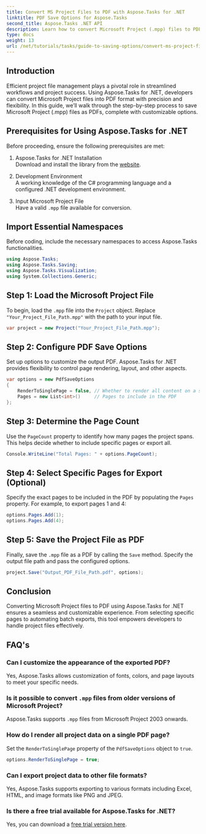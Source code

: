 ```yaml
---
title: Convert MS Project Files to PDF with Aspose.Tasks for .NET
linktitle: PDF Save Options for Aspose.Tasks
second_title: Aspose.Tasks .NET API
description: Learn how to convert Microsoft Project (.mpp) files to PDF with Aspose.Tasks for .NET. Follow this step-by-step guide to customize PDF output, select specific pages, and automate batch conversions.
type: docs
weight: 13
url: /net/tutorials/tasks/guide-to-saving-options/convert-ms-project-files-to-pdf/
---
```

## Introduction

Efficient project file management plays a pivotal role in streamlined workflows and project success. Using Aspose.Tasks for .NET, developers can convert Microsoft Project files into PDF format with precision and flexibility. In this guide, we’ll walk through the step-by-step process to save Microsoft Project (.mpp) files as PDFs, complete with customizable options.

## Prerequisites for Using Aspose.Tasks for .NET

Before proceeding, ensure the following prerequisites are met:

1. Aspose.Tasks for .NET Installation  
   Download and install the library from the [website](https://releases.aspose.com/tasks/net/).

2. Development Environment  
   A working knowledge of the C# programming language and a configured .NET development environment.

3. Input Microsoft Project File  
   Have a valid `.mpp` file available for conversion.

## Import Essential Namespaces

Before coding, include the necessary namespaces to access Aspose.Tasks functionalities. 

```csharp
using Aspose.Tasks;
using Aspose.Tasks.Saving;
using Aspose.Tasks.Visualization;
using System.Collections.Generic;
```

## Step 1: Load the Microsoft Project File

To begin, load the `.mpp` file into the `Project` object. Replace `"Your_Project_File_Path.mpp"` with the path to your input file.

```csharp
var project = new Project("Your_Project_File_Path.mpp");
```

## Step 2: Configure PDF Save Options

Set up options to customize the output PDF. Aspose.Tasks for .NET provides flexibility to control page rendering, layout, and other aspects.

```csharp
var options = new PdfSaveOptions
{
    RenderToSinglePage = false, // Whether to render all content on a single page
    Pages = new List<int>()     // Pages to include in the PDF
};
```

## Step 3: Determine the Page Count

Use the `PageCount` property to identify how many pages the project spans. This helps decide whether to include specific pages or export all.

```csharp
Console.WriteLine("Total Pages: " + options.PageCount);
```

## Step 4: Select Specific Pages for Export (Optional)

Specify the exact pages to be included in the PDF by populating the `Pages` property. For example, to export pages 1 and 4:

```csharp
options.Pages.Add(1);
options.Pages.Add(4);
```

## Step 5: Save the Project File as PDF

Finally, save the `.mpp` file as a PDF by calling the `Save` method. Specify the output file path and pass the configured options.

```csharp
project.Save("Output_PDF_File_Path.pdf", options);
```

## Conclusion

Converting Microsoft Project files to PDF using Aspose.Tasks for .NET ensures a seamless and customizable experience. From selecting specific pages to automating batch exports, this tool empowers developers to handle project files effectively.

## FAQ's

### Can I customize the appearance of the exported PDF?
Yes, Aspose.Tasks allows customization of fonts, colors, and page layouts to meet your specific needs.

### Is it possible to convert `.mpp` files from older versions of Microsoft Project?
Aspose.Tasks supports `.mpp` files from Microsoft Project 2003 onwards.

### How do I render all project data on a single PDF page?
Set the `RenderToSinglePage` property of the `PdfSaveOptions` object to `true`.

```csharp
options.RenderToSinglePage = true;
```

### Can I export project data to other file formats?
Yes, Aspose.Tasks supports exporting to various formats including Excel, HTML, and image formats like PNG and JPEG.

### Is there a free trial available for Aspose.Tasks for .NET?
Yes, you can download a [free trial version here](https://releases.aspose.com/).
